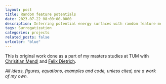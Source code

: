 ```yaml
---
layout: post
title: Random feature potentials
date: 2023-07-22 08:00:00-0000
description: Inferring potential energy surfaces with random feature models.
tags: Surrogatization
categories: projects
related_posts: false
urlcolor: "blue"
---
```


This is original work done as a part of my masters studies at TUM with [Chrisitian Mendl](http://christian.mendl.net/) and [Felix Dietrich](https://fd-research.com/).

*All ideas, figures, equations, examples and code, unless cited, are a work of my own.*
